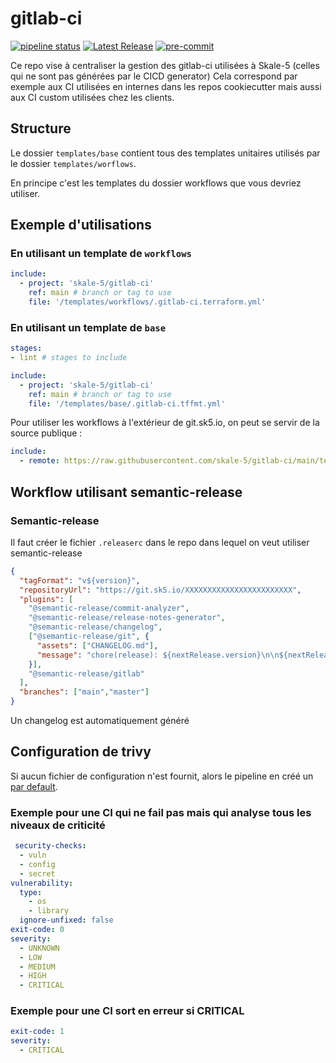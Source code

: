 # gitlab-ci

[![pipeline status](https://git.sk5.io/skale-5/gitlab-ci/badges/main/pipeline.svg?ignore_skipped=true)](https://git.sk5.io/skale-5/gitlab-ci/-/commits/main)
[![Latest Release](https://git.sk5.io/skale-5/gitlab-ci/-/badges/release.svg)](https://git.sk5.io/skale-5/gitlab-ci/-/releases)
[![pre-commit](https://img.shields.io/badge/pre--commit-enabled-brightgreen?logo=pre-commit)](https://github.com/pre-commit/pre-commit)

Ce repo vise à centraliser la gestion des gitlab-ci utilisées à Skale-5 (celles qui ne sont pas générées par le CICD generator)
Cela correspond par exemple aux CI utilisées en internes dans les repos cookiecutter mais aussi aux CI custom utilisées chez les clients.

## Structure

Le dossier `templates/base` contient tous des templates unitaires utilisés par le dossier `templates/worflows`.

En principe c'est les templates du dossier workflows que vous devriez utiliser.

## Exemple d'utilisations

### En utilisant un template de `workflows`

```yaml
include:
  - project: 'skale-5/gitlab-ci'
    ref: main # branch or tag to use
    file: '/templates/workflows/.gitlab-ci.terraform.yml'
```

### En utilisant un template de `base`

```yaml
stages:
- lint # stages to include

include:
  - project: 'skale-5/gitlab-ci'
    ref: main # branch or tag to use
    file: '/templates/base/.gitlab-ci.tffmt.yml'
```

Pour utiliser les workflows à l'extérieur de git.sk5.io, on peut se servir de la source publique :

```yaml
include:
  - remote: https://raw.githubusercontent.com/skale-5/gitlab-ci/main/templates/workflows/.gitlab-ci.common.yml
```

## Workflow utilisant semantic-release

### Semantic-release

Il faut créer le fichier `.releaserc` dans le repo dans lequel on veut utiliser semantic-release

```json
{
  "tagFormat": "v${version}",
  "repositoryUrl": "https://git.sk5.io/XXXXXXXXXXXXXXXXXXXXXXXX",
  "plugins": [
    "@semantic-release/commit-analyzer",
    "@semantic-release/release-notes-generator",
    "@semantic-release/changelog",
    ["@semantic-release/git", {
      "assets": ["CHANGELOG.md"],
      "message": "chore(release): ${nextRelease.version}\n\n${nextRelease.notes}[skip ci]"
    }],
    "@semantic-release/gitlab"
  ],
  "branches": ["main","master"]
}
```

Un changelog est automatiquement généré


## Configuration de trivy

Si aucun fichier de configuration n'est fournit, alors le pipeline en créé un [par default](templates/base/.gitlab-ci.trivy.yml).

### Exemple pour une CI qui ne fail pas mais qui analyse tous les niveaux de criticité

```yaml
 security-checks:
  - vuln
  - config
  - secret
vulnerability:
  type:
    - os
    - library
  ignore-unfixed: false
exit-code: 0
severity:
  - UNKNOWN
  - LOW
  - MEDIUM
  - HIGH
  - CRITICAL
```

### Exemple pour une CI sort en erreur si CRITICAL

```yaml
exit-code: 1
severity:
  - CRITICAL
```